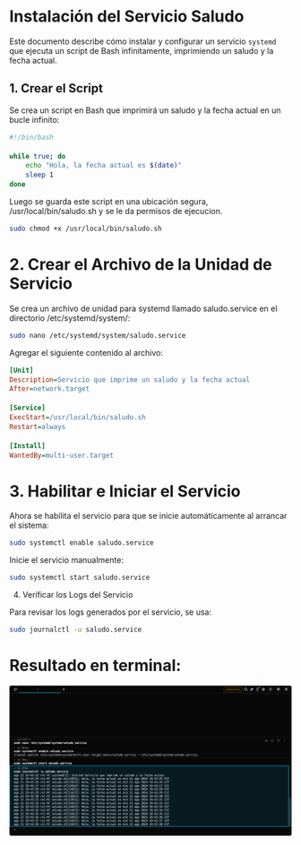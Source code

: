 # Instalación del Servicio Saludo

Este documento describe cómo instalar y configurar un servicio `systemd` que ejecuta un script de Bash infinitamente, imprimiendo un saludo y la fecha actual.

## 1. Crear el Script

Se crea un script en Bash que imprimirá un saludo y la fecha actual en un bucle infinito:

```bash
#!/bin/bash

while true; do
    echo "Hola, la fecha actual es $(date)"
    sleep 1
done
```

Luego se guarda este script en una ubicación segura, /usr/local/bin/saludo.sh y se le da permisos de ejecucion.

```bash
sudo chmod +x /usr/local/bin/saludo.sh
```



# 2. Crear el Archivo de la Unidad de Servicio

Se crea un archivo de unidad para systemd llamado saludo.service en el directorio /etc/systemd/system/:


```bash
sudo nano /etc/systemd/system/saludo.service
```

Agregar el siguiente contenido al archivo:
```ini
[Unit]
Description=Servicio que imprime un saludo y la fecha actual
After=network.target

[Service]
ExecStart=/usr/local/bin/saludo.sh
Restart=always

[Install]
WantedBy=multi-user.target

```

# 3. Habilitar e Iniciar el Servicio

Ahora se habilita el servicio para que se inicie automáticamente al arrancar el sistema:

```bash
sudo systemctl enable saludo.service
```
Inicie el servicio manualmente:
```bash
sudo systemctl start saludo.service
```

4. Verificar los Logs del Servicio

Para revisar los logs generados por el servicio, se usa:
```bash
sudo journalctl -u saludo.service
```
# Resultado en terminal:
![ImagenLogs](/actividad4/logs.png)

